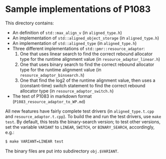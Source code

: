 Sample implementations of P1083
===============================

This directory contains:

* An definition of `std::max_align_v` (in `aligned_type.h`)
* An implementation of `std::aligned_object_storage` (in `aligned_type.h`)
* An implementation of `std::aligned_type` (in `aligned_type.h`)
* Three different implementations of `std::pmr::resource_adaptor`:
   1. One that uses linear search to find the correct rebound allocator type
      for the runtime alignment value (in `resource_adaptor_linear.h`)
   2. One that uses binary search to find the correct rebound allocator type
      for the runtime alignment value (in `resource_adaptor_binsearch.h`)
   3. One that find the log2 of the runtime alignment value, then uses a
      (constant-time) switch statement to find the correct rebound allocator
      type (in `resource_adaptor_switch.h`)
* The text of P1083 in markdown format (`P1083_resource_adaptor_to_WP.md`)

All new features have fairly complete test drivers (in `aligned_type.t.cpp` and
`resource_adaptor.t.cpp`).  To build the and run the test drivers, use
`make test`. By default, this tests the binary-search version; to test other
versions, set the variable `VARIANT` to `LINEAR`, `SWITCH`, or `BINARY_SEARCH`,
accordingly, e.g.:

```sh
$ make VARIANT=LINEAR test
```

The binary files are put into subdirectory `obj.$VARIANT`.
